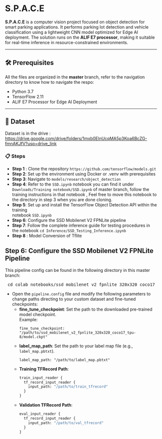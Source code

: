 # S.P.A.C.E

**S.P.A.C.E** is a computer vision project focused on object detection for smart parking applications. It performs parking lot detection and vehicle classification using a lightweight CNN model optimized for Edge AI deployment. The solution runs on the **ALIF E7 processor**, making it suitable for real-time inference in resource-constrained environments.

---

## 🛠 Prerequisites

All the files are organized in the **master** branch, refer to the navigation directory to know how to navigate the respo:

- Python 3.7  
- TensorFlow 2.11  
- ALIF E7 Processor for Edge AI Deployment

---

## 📁 Dataset

Dataset is in the drive : https://drive.google.com/drive/folders/1mxb0ElnUcqMA5p3Koa6BcZG-fmnAKJfV?usp=drive_link



### 📋 Steps

- **Step 1** : Clone the repository  ``` https://github.com/tensorflow/models.git ```
- **Step 2**: Set up the environment using Docker or .venv with prerequisites  
- **Step 3**: Navigate to `models/research/object_detection`  
- **Step 4**: Refer to the `SSD.ipynb` notebook you can find it under `Downloads/Training notebook/SSD.ipynb` of master branch, follow the training instructions in that notebook  , Feel free to move this notebook to the directory in step 3 when you are done cloning.
- **Step 5**: Set up and install the TensorFlow Object Detection API within the training  
  notebook `SSD.ipynb`  
- **Step 6**: Configure the SSD Mobilenet V2 FPNLite pipeline  
- **Step 7**: Follow the complete inference guide for testing procedures in the notebook     ```
  cd Inference/SSD_Testing_Inference.ipynb   ```
- **Step 8** : Model Conversion of Tflite  

## Step 6: Configure the SSD Mobilenet V2 FPNLite Pipeline

This pipeline config can be found in the following directory in this master branch:

<pre> cd colab_notebooks/ssd_mobilenet_v2_fpnlite_320x320_coco17_tpu-8 </pre>

- Open the `pipeline.config` file and modify the following parameters to change paths directing to your custom dataset and fine-tuned checkpoints:
  - **fine_tune_checkpoint**: Set the path to the downloaded pre-trained model checkpoint.  
    Example:
    ```text
    fine_tune_checkpoint: "/path/to/ssd_mobilenet_v2_fpnlite_320x320_coco17_tpu-8/model.ckpt"
    ```
  - **label_map_path**: Set the path to your label map file (e.g., `label_map.pbtxt`).
    ```text
    label_map_path: "/path/to/label_map.pbtxt"
    ```
  - **Training TFRecord Path**:
    ```protobuf
    train_input_reader {
      tf_record_input_reader {
        input_path: "/path/to/train_tfrecord"
      }
    }
    ```
  - **Validation TFRecord Path**:
    ```protobuf
    eval_input_reader {
      tf_record_input_reader {
        input_path: "/path/to/val_tfrecord"
      }
    }
    ```

